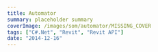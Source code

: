 ```yaml
---
title: Automator
summary: placeholder summary
coverImage: /images/som/automator/MISSING_COVER
tags: ["C#.Net", "Revit", "Revit API"]
date: "2014-12-16"
---
```

